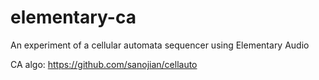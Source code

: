 # elementary-ca
An experiment of a cellular automata sequencer using Elementary Audio

CA algo: https://github.com/sanojian/cellauto
